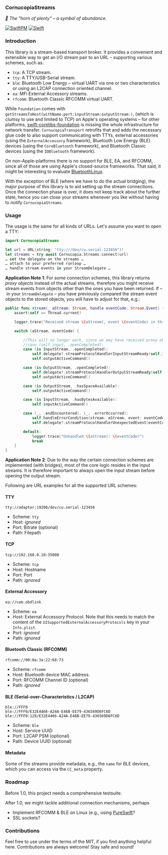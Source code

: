 ### CornucopiaStreams

_:shell: The "horn of plenty" – a symbol of abundance._

[![SwiftPM](https://img.shields.io/badge/SPM-Linux%20%7C%20iOS%20%7C%20macOS%20%7C%20watchOS%20%7C%20tvOS-success?logo=swift)](https://swift.org)
[![Swift](https://github.com/Cornucopia-Swift/CornucopiaStreams/workflows/Swift/badge.svg)](https://github.com/Cornucopia-Swift/CornucopiaStreams/actions?query=workflow%3ASwift)

### Introduction

This library is a stream-based transport broker. It provides a convenient and extensible way to get an I/O stream pair to an URL – supporting various schemes, such as:

- `tcp`: A TCP stream.
- `tty`: A TTY/USB-Serial stream.
- `ble`: Bluetooth Low Energy ­– virtual UART via one or two characteristics or using an L2CAP connection oriented channel.
- `ea`: MFi External Accessory streams.
- `rfcomm`: Bluetooth Classic RFCOMM virtual UART.

While `Foundation` comes with `getStreamsToHost(withName:port:inputStream:outputStream:)`,
(which is clumsy to use and limited to TCP) on Apple's operating systems ­– for other platforms, [swift-corelibs-foundation](https://github.com/apple/swift-corelibs-foundation)
is missing the whole infrastructure for network transfer.
`CornucopiaTransport` retrofits that and adds the necessary glue code to also support communicating with TTYs, external accessories
(using the `ExternalAccessory` framework), Bluetooth Low Energy (BLE) devices (using the `CoreBluetooth` framework), and Bluetooth Classic devices (using the `IOBluetooth` framework).

On non-Apple-platforms there is no support for BLE, EA, and RFCOMM, since all of those are using Apple's closed-source frameworks.
That said, it might be interesting to evaluate [BluetoothLinux](https://github.com/PureSwift/BluetoothLinux).

With the exception of BLE (where we have to do the actual bridging), the major purpose of this library is to aid setting up the stream connections. Once the connection phase is over, it does not keep track about the further state, hence you can close your streams whenever you like without having to notify `CornucopiaStreams`.

### Usage

The usage is the same for all kinds of URLs. Let's assume you want to open a TTY:

```swift
import CornucopiaStreams

let url = URL(string: "tty:///dev/cu.serial-123456")!
let streams = try await Cornucopia.Streams.connect(url)
… set the delegate on the streams …
… attach to your preferred runloop …
… handle stream events in your StreamDelegate …
```

**Application Note 1**: For some connection schemes, this library returns _proxy objects_ instead of the actual streams,
therefore you might receive stream events from objects other than the ones you have been returned.
If ­– in your `StreamDelegate` ­– you have previously compared the stream event objects to the stored objects,
you will have to adjust for that, e.g.:

```swift
public func stream(_ aStream: Stream, handle eventCode: Stream.Event) {
    assert(self == Thread.current)

    logger.trace("Received stream \(aStream), event \(eventCode) in thread \(self.CC_number)")

    switch (aStream, eventCode) {

        //This will no longer work, since we may have received proxy objects:
        //case (self.input, .openCompleted):
        case (is InputStream, .openCompleted):
            self.delegate?.streamProtocolHandlerInputStreamReady(self.input)
            self.outputActiveCommand()

        case (is OutputStream, .openCompleted):
            self.delegate?.streamProtocolHandlerOutputStreamReady(self.output)
            self.outputActiveCommand()

        case (is OutputStream, .hasSpaceAvailable):
            self.outputActiveCommand()

        case (is InputStream, .hasBytesAvailable):
            self.inputActiveCommand()

        case (_, .endEncountered), (_, .errorOccurred):
            self.handleErrorCondition(stream: aStream, event: eventCode)
            self.delegate?.streamProtocolHandlerUnexpectedEvent(eventCode, on: aStream)

        default:
            logger.trace("Unhandled \(aStream): \(eventCode)")
            break
    }
}
```

**Application Note 2**: Due to the way the certain connection schemes are implemented (with bridges), most of the core logic
resides in the input streams. It is therefore important to always open the input stream before opening the output stream.

Following are URL examples for all the supported URL schemes:

#### TTY

`tty://adapter:19200/dev/cu.serial-123456`

- Scheme: `tty`
- Host: *ignored*
- Port: Bitrate (optional)
- Path: Filepath

#### TCP

`tcp://192.168.0.10:35000`

- Scheme: `tcp`
- Host: Hostname
- Port: Port
- Path: *ignored*

#### External Accessory

`ea://com.obdlink`

- Scheme: `ea`
- Host: External Accessory Protocol. Note that this needs to match the content of the `UISupportedExternalAccessoryProtocols` key in your `Info.plist`.
- Port: *ignored*
- Path: *ignored*

#### Bluetooth Classic (RFCOMM)

`rfcomm://00:0a:3a:22:68:73`

- Scheme: `rfcomm`
- Host: Bluetooth device MAC address.
- Port: RFCOMM Channel ID (optional)
- Path: *ignored*

#### BLE (Serial-over-Characteristics / L2CAP)

```
ble://FFF0
ble://FFF0/E32E4466-A24A-E46B-EE79-436569D6FC6D
ble://FFF0:128/E32E4466-A24A-E46B-EE79-436569D6FC6D
```

- Scheme: `ble`
- Host: Service UUID
- Port: L2CAP PSM (optional)
- Path: Device UUID (optional)

#### Metadata

Some of the streams provide metadata, e.g., the `name` for BLE devices, which you can access via the `CC_meta` property.

### Roadmap

Before 1.0, this project needs a comprehensive testsuite.

After 1.0, we might tackle additional connection mechanisms, perhaps

- Implement RFCOMM & BLE on Linux (e.g., using [PureSwift](https://github.com/PureSwift/Bluetooth)?
- SSL sockets?

### Contributions

Feel free to use under the terms of the MIT, if you find anything helpful here. Contributions are always welcome! Stay safe and sound!
